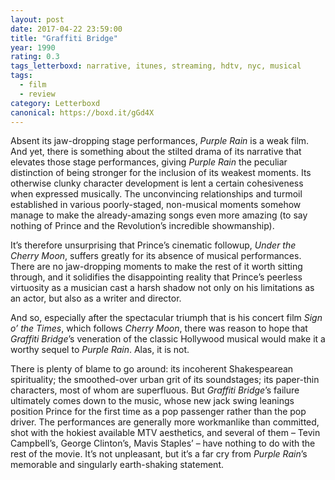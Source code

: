 ```yaml
---
layout: post 
date: 2017-04-22 23:59:00
title: "Graffiti Bridge"
year: 1990
rating: 0.3
tags_letterboxd: narrative, itunes, streaming, hdtv, nyc, musical
tags:
  - film
  - review
category: Letterboxd
canonical: https://boxd.it/gGd4X
---
```


Absent its jaw-dropping stage performances, <cite>Purple Rain</cite> is a weak film. And yet, there is something about the stilted drama of its narrative that elevates those stage performances, giving <cite>Purple Rain</cite> the peculiar distinction of being stronger for the inclusion of its weakest moments. Its otherwise clunky character development is lent a certain cohesiveness when expressed musically. The unconvincing relationships and turmoil established in various poorly-staged, non-musical moments somehow manage to make the already-amazing songs even more amazing (to say nothing of Prince and the Revolution’s incredible showmanship).

It’s therefore unsurprising that Prince’s cinematic followup, <cite>Under the Cherry Moon</cite>, suffers greatly for its absence of musical performances. There are no jaw-dropping moments to make the rest of it worth sitting through, and it solidifies the disappointing reality that Prince’s peerless virtuosity as a musician cast a harsh shadow not only on his limitations as an actor, but also as a writer and director.

And so, especially after the spectacular triumph that is his concert film <cite>Sign o’ the Times</cite>, which follows <cite>Cherry Moon</cite>, there was reason to hope that <cite>Graffiti Bridge</cite>’s veneration of the classic Hollywood musical would make it a worthy sequel to <cite>Purple Rain</cite>. Alas, it is not.

There is plenty of blame to go around: its incoherent Shakespearean spirituality; the smoothed-over urban grit of its soundstages; its paper-thin characters, most of whom are superfluous. But <cite>Graffiti Bridge</cite>’s failure ultimately comes down to the music, whose new jack swing leanings position Prince for the first time as a pop passenger rather than the pop driver. The performances are generally more workmanlike than committed, shot with the hokiest available MTV aesthetics, and several of them – Tevin Campbell’s, George Clinton’s, Mavis Staples’ – have nothing to do with the rest of the movie. It’s not unpleasant, but it’s a far cry from <cite>Purple Rain</cite>’s memorable and singularly earth-shaking statement.